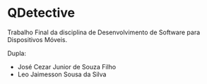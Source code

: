 # QDetective

Trabalho Final da disciplina de Desenvolvimento de Software para Dispositivos Móveis.

Dupla:
- José Cezar Junior de Souza Filho 
- Leo Jaimesson Sousa da Silva
